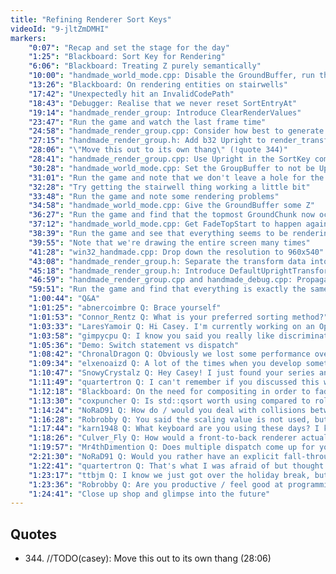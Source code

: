 ```yaml
---
title: "Refining Renderer Sort Keys"
videoId: "9-jltZmDMHI"
markers:
    "0:07": "Recap and set the stage for the day"
    "1:25": "Blackboard: Sort Key for Rendering"
    "6:06": "Blackboard: Treating Z purely semantically"
    "10:00": "handmade_world_mode.cpp: Disable the GroundBuffer, run the game and demo the situation with rendering entities on stairwells"
    "13:26": "Blackboard: On rendering entities on stairwells"
    "17:42": "Unexpectedly hit an InvalidCodePath"
    "18:43": "Debugger: Realise that we never reset SortEntryAt"
    "19:14": "handmade_render_group: Introduce ClearRenderValues"
    "23:47": "Run the game and watch the last frame time"
    "24:58": "handmade_render_group.cpp: Consider how best to generate the SortKey"
    "27:15": "handmade_render_group.h: Add b32 Upright to render_transform"
    "28:06": "\"Move this out to its own thang\" (!quote 344)"
    "28:41": "handmade_render_group.cpp: Use Upright in the SortKey computation"
    "30:28": "handmade_world_mode.cpp: Set the GroupBuffer to not be Upright"
    "31:01": "Run the game and note that we don't leave a hole for the stairwells"
    "32:28": "Try getting the stairwell thing working a little bit"
    "33:48": "Run the game and note some rendering problems"
    "34:58": "handmade_world_mode.cpp: Give the GroundBuffer some Z"
    "36:27": "Run the game and find that the topmost GroundChunk now occludes everything, as expected"
    "37:12": "handmade_world_mode.cpp: Get FadeTopStart to happen again"
    "38:39": "Run the game and see that everything seems to be rendering properly"
    "39:55": "Note that we're drawing the entire screen many times"
    "41:28": "win32_handmade.cpp: Drop down the resolution to 960x540"
    "43:08": "handmade_render_group.h: Separate the transform data into object_transform and camera_transform"
    "45:18": "handmade_render_group.h: Introduce DefaultUprightTransform and DefaultFlatTransform"
    "46:59": "handmade_render_group.cpp and handmade_debug.cpp: Propagate these changes"
    "59:51": "Run the game and find that everything is exactly the same"
    "1:00:44": "Q&A"
    "1:01:25": "abnercoimbre Q: Brace yourself"
    "1:01:53": "Connor_Rentz Q: What is your preferred sorting method?"
    "1:03:33": "LaresYamoir Q: Hi Casey. I'm currently working on an OpenGL framework for games. Wanted to ask whether I can use the code up to Day 023 (Live Code Editing), with the intend of making a commercial game eventually with it. Might be important to note that I'm also streaming, so the code might be visible sometimes when I stream framework development"
    "1:03:58": "gimpycpu Q: I know you said you really like discriminated unions, but how do you deal with managing the big case switch they may cause? That is usually handled by the OOP model by delegating to the object"
    "1:05:36": "Demo: Switch statement vs dispatch"
    "1:08:42": "ChronalDragon Q: Obviously we lost some performance over the last couple streams. Are you planning to try to optimize it back down, or just leave the software renderer as is and move into GPU rendering?"
    "1:09:34": "elxenoaizd Q: A lot of the times when you develop something, you write it in the simplest way that just works, then you polish it to something good and more finished (e.g. what you did with dsound). For someone catching up, do you think it's good enough to just study and focus on that better version, or is there a value in writing that initial version ourselves?"
    "1:10:47": "SnowyCrystalz Q: Hey Casey! I just found your series and was amazed that you are creating an entire game without using an external library like SDL (from what your episode one said, at least). I really wanted to watch your progress through the series but I have no Idea where to start in the 200+ episodes since I already am working on an SDL OpenGL game. What is your suggestion?"
    "1:11:49": "quartertron Q: I can't remember if you discussed this when it first cropped up but, when you are halfway up the stairs and blending the trees, you get a darker area where they overlap. What's the \"fix\" for that?"
    "1:12:18": "Blackboard: On the need for compositing in order to fade"
    "1:13:30": "coxpuncher Q: Is std::qsort worth using compared to rolling your own?"
    "1:14:24": "NoRaD91 Q: How do / would you deal with collisions between multiple entities in terms of collision resolution, not detection, like deciding how to resolve conflicts between multiple moving things? I kinda hit a wall there not seeing solutions that aren't very ugly (especially movement-order dependency)"
    "1:16:28": "Robrobby Q: You said the scaling value is not used, but the camera transforms everything. What is the difference?"
    "1:17:44": "karn1948 Q: What keyboard are you using these days? I know you're a connoisseur, so I'd love to hear a recommendation"
    "1:18:26": "Culver_Fly Q: How would a front-to-back renderer actually work? Would it test every pixel before writing to it?"
    "1:19:57": "Mr4thDimention Q: Does multiple dispatch come up for you much (as in n types with n^2 branches)? How do you handle it when it does?"
    "2:21:30": "NoRaD91 Q: Would you rather have an explicit fall-through statement with implicit break, instead of standard switch-statements? Seems much cleaner to me, or am I missing something?"
    "1:22:41": "quartertron Q: That's what I was afraid of but thought maybe you had some trick like a messed up precomputed alpha"
    "1:23:17": "ttbjm Q: I know we just got over the holiday break, but will there be a break in Handmade Hero when The Witness launches? If it's a possibility, it might be better to ask the community if they want that"
    "1:23:36": "Robrobby Q: Are you productive / feel good at programming no matter how many hours you work per week?"
    "1:24:41": "Close up shop and glimpse into the future"
---
```


## Quotes

* 344\. //TODO(casey): Move this out to its own thang (28:06)
